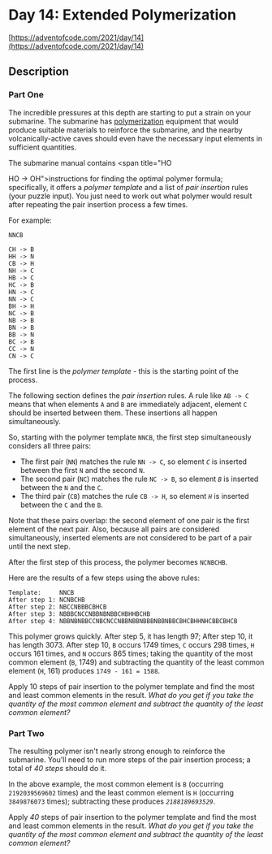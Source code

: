 # Day 14: Extended Polymerization

[https://adventofcode.com/2021/day/14](https://adventofcode.com/2021/day/14)

## Description

### Part One

The incredible pressures at this depth are starting to put a strain on your submarine. The submarine
has [polymerization](https://en.wikipedia.org/wiki/Polymerization) equipment that would produce suitable materials to
reinforce the submarine, and the nearby volcanically-active caves should even have the necessary input elements in
sufficient quantities.

The submarine manual contains <span title="HO

HO -> OH">instructions</span> for finding the optimal polymer formula; specifically, it offers a _polymer template_ and
a list of _pair insertion_ rules (your puzzle input). You just need to work out what polymer would result after
repeating the pair insertion process a few times.

For example:

    NNCB
    
    CH -> B
    HH -> N
    CB -> H
    NH -> C
    HB -> C
    HC -> B
    HN -> C
    NN -> C
    BH -> H
    NC -> B
    NB -> B
    BN -> B
    BB -> N
    BC -> B
    CC -> N
    CN -> C

The first line is the _polymer template_ - this is the starting point of the process.

The following section defines the _pair insertion_ rules. A rule like `AB -> C` means that when elements `A` and `B` are
immediately adjacent, element `C` should be inserted between them. These insertions all happen simultaneously.

So, starting with the polymer template `NNCB`, the first step simultaneously considers all three pairs:

* The first pair (`NN`) matches the rule `NN -> C`, so element _`C`_ is inserted between the first `N` and the
  second `N`.
* The second pair (`NC`) matches the rule `NC -> B`, so element _`B`_ is inserted between the `N` and the `C`.
* The third pair (`CB`) matches the rule `CB -> H`, so element _`H`_ is inserted between the `C` and the `B`.

Note that these pairs overlap: the second element of one pair is the first element of the next pair. Also, because all
pairs are considered simultaneously, inserted elements are not considered to be part of a pair until the next step.

After the first step of this process, the polymer becomes `NCNBCHB`.

Here are the results of a few steps using the above rules:

    Template:     NNCB
    After step 1: NCNBCHB
    After step 2: NBCCNBBBCBHCB
    After step 3: NBBBCNCCNBBNBNBBCHBHHBCHB
    After step 4: NBBNBNBBCCNBCNCCNBBNBBNBBBNBBNBBCBHCBHHNHCBBCBHCB

This polymer grows quickly. After step 5, it has length 97; After step 10, it has length 3073. After step 10, `B` occurs
1749 times, `C` occurs 298 times, `H` occurs 161 times, and `N` occurs 865 times; taking the quantity of the most common
element (`B`, 1749) and subtracting the quantity of the least common element (`H`, 161) produces `1749 - 161 = 1588`.

Apply 10 steps of pair insertion to the polymer template and find the most and least common elements in the result.
_What do you get if you take the quantity of the most common element and subtract the quantity of the least common
element?_

### Part Two

The resulting polymer isn't nearly strong enough to reinforce the submarine. You'll need to run more steps of the pair
insertion process; a total of _40 steps_ should do it.

In the above example, the most common element is `B` (occurring `2192039569602` times) and the least common element
is `H` (occurring `3849876073` times); subtracting these produces _`2188189693529`_.

Apply _40_ steps of pair insertion to the polymer template and find the most and least common elements in the result.
_What do you get if you take the quantity of the most common element and subtract the quantity of the least common
element?_
